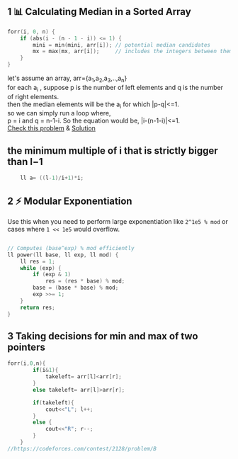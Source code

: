 ## 1 📊 Calculating Median in a Sorted Array

```cpp
forr(i, 0, n) {
    if (abs(i - (n - 1 - i)) <= 1) {
        mini = min(mini, arr[i]); // potential median candidates
        mx = max(mx, arr[i]);     // includes the integers between them
    }
}
``` 
let's assume an array, arr={a<sub>1</sub>,a<sub>2</sub>,a<sub>3</sub>,..,a<sub>n</sub>}<br>
for each a<sub>i</sub> , suppose p is the number of left elements and q is the number of right elements.<br>
then the median elements will be the a<sub>i</sub> for which |p-q|<=1.<br>
so we can simply run a loop where, <br>
p = i and q = n-1-i. So the equation would be, |i-(n-1-i)|<=1.<br>
[Check this problem](https://codeforces.com/contest/2098/problem/B) & [Solution](https://codeforces.com/contest/2098/submission/317510948)  
## the minimum multiple of i that is strictly bigger than l−1   
```cpp
    ll a= ((l-1)/i+1)*i;
```
## 2 ⚡ Modular Exponentiation

Use this when you need to perform large exponentiation like `2^1e5 % mod` or cases where `1 << 1e5` would overflow.

```cpp

// Computes (base^exp) % mod efficiently
ll power(ll base, ll exp, ll mod) {
    ll res = 1;
    while (exp) {
        if (exp & 1)
            res = (res * base) % mod;
        base = (base * base) % mod;
        exp >>= 1;
    }
    return res;
}
```
## 3 Taking decisions for min and max of two pointers
```cpp
forr(i,0,n){
        if(i&1){
            takeleft= arr[l]<arr[r];
        }
        else takeleft= arr[l]>arr[r];

        if(takeleft){
            cout<<"L"; l++;
        }
        else {
            cout<<"R"; r--;
        }
    }
//https://codeforces.com/contest/2128/problem/B
```
